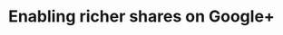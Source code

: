 ---
layout      : post
title       : Enabling richer shares on Google+
tags        : [Google, HTML]
preview     : /images/2014
socialimage : /images/2014
primarytag  : Google
intro       : 
---